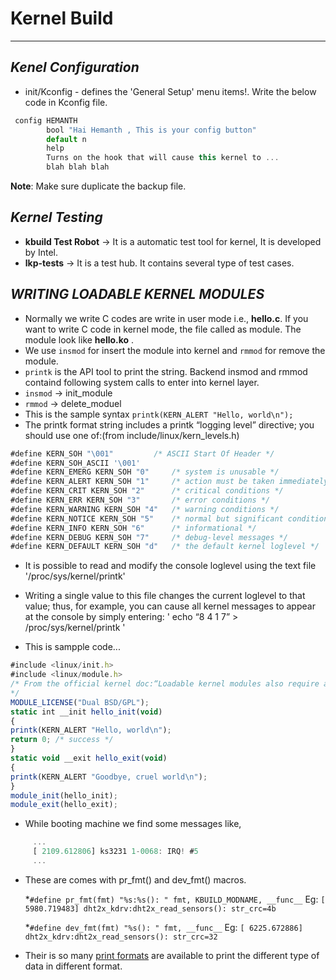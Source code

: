 # Kernel Build
---

***Kenel Configuration***
---

 * init/Kconfig - defines the 'General Setup' menu items!. Write the below code in Kconfig file.

```javascript
 config HEMANTH
        bool "Hai Hemanth , This is your config button"
        default n
        help
        Turns on the hook that will cause this kernel to ...
        blah blah blah
```
**Note**: Make sure duplicate the backup file. 

***Kernel Testing***
---

 * **kbuild Test Robot**  -> It is a automatic test tool for kernel, It is developed by Intel. 
 * **lkp-tests**    -> It is a test hub. It contains several type of test cases.


***WRITING LOADABLE KERNEL MODULES***
---

 * Normally we write C codes are write in user mode i.e., **hello.c**. If you want to write C code in kernel mode, the file called as module. The module look like **hello.ko** . 
 * We use `insmod` for insert the module into kernel and `rmmod` for remove the module.
 * `printk` is the API tool to print the string. Backend insmod and rmmod containd following system calls to enter into kernel layer.
 * `insmod`  -> init_module
 * `rmmod`   -> delete_moduel   
 * This is the sample syntax 
	`printk(KERN_ALERT "Hello, world\n");`
 * The printk format string includes a printk “logging level” directive; you should use one of:(from include/linux/kern_levels.h)
```javascript
#define KERN_SOH "\001"  		/* ASCII Start Of Header */
#define KERN_SOH_ASCII '\001'
#define KERN_EMERG KERN_SOH "0" 	/* system is unusable */
#define KERN_ALERT KERN_SOH "1" 	/* action must be taken immediately */
#define KERN_CRIT KERN_SOH "2" 		/* critical conditions */
#define KERN_ERR KERN_SOH "3" 		/* error conditions */
#define KERN_WARNING KERN_SOH "4" 	/* warning conditions */
#define KERN_NOTICE KERN_SOH "5"	/* normal but significant condition */
#define KERN_INFO KERN_SOH "6" 		/* informational */
#define KERN_DEBUG KERN_SOH "7" 	/* debug-level messages */
#define KERN_DEFAULT KERN_SOH "d" 	/* the default kernel loglevel */
```
 * It is possible to read and modify the console loglevel using the text file
	'/proc/sys/kernel/printk'
 * Writing a single value to this file changes the current loglevel to that value; thus, for example, you can cause all kernel messages to appear at the console by simply entering:
	' echo “8 4 1 7” > /proc/sys/kernel/printk '

 * This is sampple code...

```javascript
#include <linux/init.h>
#include <linux/module.h>
/* From the official kernel doc:“Loadable kernel modules also require a MODULE_LICENSE() tag. This tag is neither a replacement for proper source code license information (SPDX-License-Identifier) nor in any way relevant for expressing or determining the exact license under which the source code of the module is provided. [...]”
*/
MODULE_LICENSE("Dual BSD/GPL");
static int __init hello_init(void)
{
printk(KERN_ALERT "Hello, world\n");
return 0; /* success */
}
static void __exit hello_exit(void)
{
printk(KERN_ALERT "Goodbye, cruel world\n");
}
module_init(hello_init);
module_exit(hello_exit);
```
 * While booting machine we find some messages like,
	 
```javascript
	 ...
	 [ 2109.612806] ks3231 1-0068: IRQ! #5
	 ... 
```
 * These are comes with pr_fmt() and dev_fmt() macros.
	
	*`#define pr_fmt(fmt) "%s:%s(): " fmt, KBUILD_MODNAME, __func__`
  	Eg: `[ 5980.719483] dht2x_kdrv:dht2x_read_sensors(): str_crc=4b`
	
	*`#define dev_fmt(fmt) "%s(): " fmt, __func__`
	Eg: `[ 6225.672886] dht2x_kdrv:dht2x_read_sensors(): str_crc=32`
 * Their is so many [print formats](https://www.kernel.org/doc/Documentation/printk-formats.txt) are available to print the different type of data in different format. 
  
